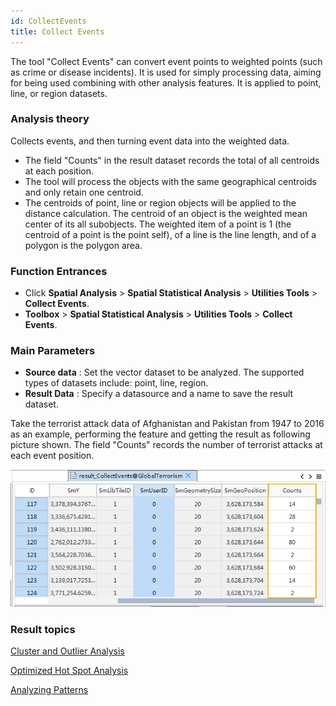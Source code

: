 ```yaml
---
id: CollectEvents
title: Collect Events
---
```

The tool "Collect Events" can convert event points to weighted points (such as
crime or disease incidents). It is used for simply processing data, aiming for
being used combining with other analysis features. It is applied to point,
line, or region datasets.

### Analysis theory

Collects events, and then turning event data into the weighted data.

  * The field "Counts" in the result dataset records the total of all centroids at each position.
  * The tool will process the objects with the same geographical centroids and only retain one centroid.
  * The centroids of point, line or region objects will be applied to the distance calculation. The centroid of an object is the weighted mean center of its all subobjects. The weighted item of a point is 1 (the centroid of a point is the point self), of a line is the line length, and of a polygon is the polygon area. 

### Function Entrances

  * Click **Spatial Analysis** > **Spatial Statistical Analysis** > **Utilities Tools** > **Collect Events**.
  * **Toolbox** > **Spatial Statistical Analysis** > **Utilities Tools** > **Collect Events**.

### Main Parameters

  * **Source data** : Set the vector dataset to be analyzed. The supported types of datasets include: point, line, region.
  * **Result Data** : Specify a datasource and a name to save the result dataset.

Take the terrorist attack data of Afghanistan and Pakistan from 1947 to 2016
as an example, performing the feature and getting the result as following
picture shown. The field "Counts" records the number of terrorist attacks at
each event position.

![](img/CollectEvents.png)

### Result topics

[Cluster and Outlier
Analysis](ClusterOutlierAnalyst)

[Optimized Hot Spot
Analysis](OptimizedHotSpotAnalyst)

[Analyzing Patterns](AnalyzingPatterns)


